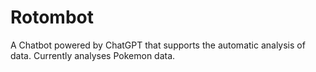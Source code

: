 # Rotombot
A Chatbot powered by ChatGPT that supports the automatic analysis of data. Currently analyses Pokemon data.
